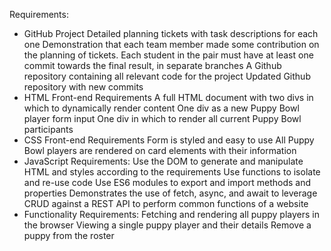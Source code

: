 Requirements:
  - GitHub Project
      Detailed planning tickets with task descriptions for each one
      Demonstration that each team member made some contribution on the planning of tickets.
      Each student in the pair must have at least one commit towards the final result, in separate branches
      A Github repository containing all relevant code for the project
      Updated Github repository with new commits
  - HTML Front-end Requirements
      A full HTML document with two divs in which to dynamically render content
      One div as a new Puppy Bowl player form input
      One div in which to render all current Puppy Bowl participants 
  - CSS Front-end Requirements
      Form is styled and easy to use
      All Puppy Bowl players are rendered on card elements with their information 
  - JavaScript Requirements:
      Use the DOM to generate and manipulate HTML and styles according to the requirements
      Use functions to isolate and re-use code
      Use ES6 modules to export and import methods and properties
      Demonstrates the use of fetch, async, and await to leverage CRUD against a REST API to perform common functions of a website
  - Functionality Requirements:
      Fetching and rendering all puppy players in the browser
      Viewing a single puppy player and their details
      Remove a puppy from the roster

